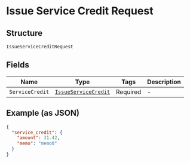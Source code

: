 
# Issue Service Credit Request

## Structure

`IssueServiceCreditRequest`

## Fields

| Name | Type | Tags | Description |
|  --- | --- | --- | --- |
| `ServiceCredit` | [`IssueServiceCredit`](../../doc/models/issue-service-credit.md) | Required | - |

## Example (as JSON)

```json
{
  "service_credit": {
    "amount": 31.42,
    "memo": "memo0"
  }
}
```


